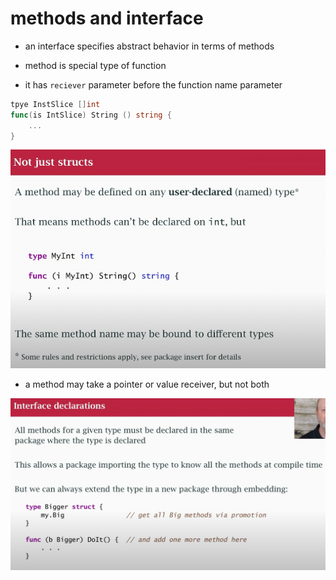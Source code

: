 # methods and interface 


- an interface specifies abstract behavior in terms of methods 

- method is special type of function 
- it has `reciever` parameter before the function name parameter 
```go
tpye InstSlice []int 
func(is IntSlice) String () string {
    ...
}

```
![](static/2022-10-10-20-15-40.png)
- a method may take a pointer or value receiver, but not both


![](static/2022-10-10-20-23-35.png)
